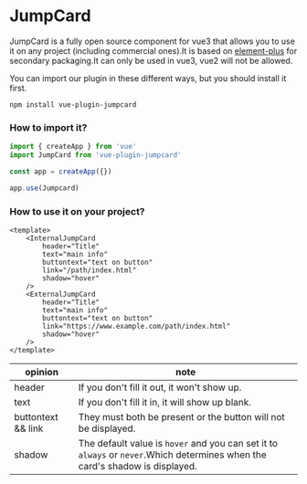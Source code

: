 # JumpCard

JumpCard is a fully open source component for vue3 that allows you to use it on any project (including commercial ones).It is based on [element-plus](https://element-plus.org/) for secondary packaging.It can only be used in vue3, vue2 will not be allowed.

You can import our plugin in these different ways, but you should install it first.

```shell
npm install vue-plugin-jumpcard
```

### How to import it?

```javascript
import { createApp } from 'vue'
import JumpCard from 'vue-plugin-jumpcard'

const app = createApp({})

app.use(Jumpcard)
```

### How to use it on your project?

```vue
<template>
    <InternalJumpCard 
        header="Title"
        text="main info"
        buttontext="text on button"
        link="/path/index.html"
        shadow="hover"
    />
    <ExternalJumpCard 
        header="Title"
        text="main info"
        buttontext="text on button"
        link="https://www.example.com/path/index.html"
        shadow="hover"
    />
</template>
```

| opinion | note |
|---|---|
| header |  If you don't fill it out, it won't show up. |
| text | If you don't fill it in, it will show up blank. |
| buttontext && link | They must both be present or the button will not be displayed. |
| shadow | The default value is `hover` and you can set it to `always` or `never`.Which determines when the card's shadow is displayed. |
